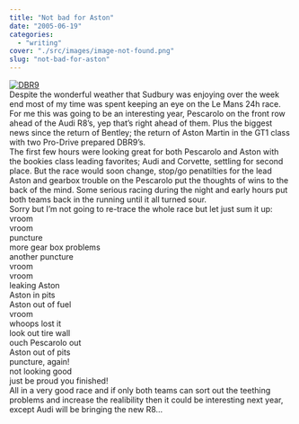 ```yaml
---
title: "Not bad for Aston"
date: "2005-06-19"
categories: 
  - "writing"
cover: "./src/images/image-not-found.png"
slug: "not-bad-for-aston"
---
```


[![DBR9](/images/20455164_87240408ad_m.jpg)](http://www.flickr.com/photos/funkylarma/20455164/ "DBR9")  
Despite the wonderful weather that Sudbury was enjoying over the week end most of my time was spent keeping an eye on the Le Mans 24h race.  
For me this was going to be an interesting year, Pescarolo on the front row ahead of the Audi R8’s, yep that’s right ahead of them. Plus the biggest news since the return of Bentley; the return of Aston Martin in the GT1 class with two Pro-Drive prepared DBR9’s.  
The first few hours were looking great for both Pescarolo and Aston with the bookies class leading favorites; Audi and Corvette, settling for second place. But the race would soon change, stop/go penatilties for the lead Aston and gearbox trouble on the Pescarolo put the thoughts of wins to the back of the mind. Some serious racing during the night and early hours put both teams back in the running until it all turned sour.  
Sorry but I’m not going to re-trace the whole race but let just sum it up:  
vroom  
vroom  
puncture  
more gear box problems  
another puncture  
vroom  
vroom  
leaking Aston  
Aston in pits  
Aston out of fuel  
vroom  
whoops lost it  
look out tire wall  
ouch Pescarolo out  
Aston out of pits  
puncture, again!  
not looking good  
just be proud you finished!  
All in a very good race and if only both teams can sort out the teething problems and increase the realibility then it could be interesting next year, except Audi will be bringing the new R8…
